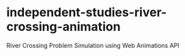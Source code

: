 # independent-studies-river-crossing-animation
River Crossing Problem Simulation using Web Animations API
